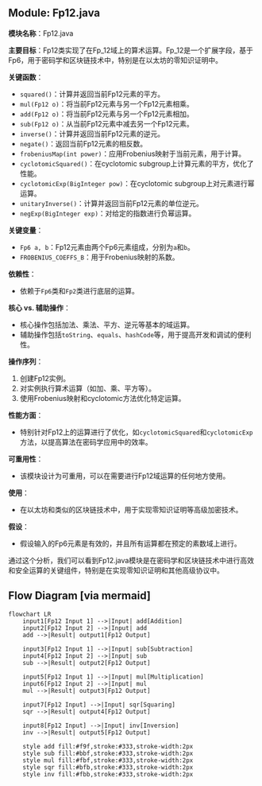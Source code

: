 ## Module: Fp12.java
**模块名称**：Fp12.java

**主要目标**：Fp12类实现了在Fp_12域上的算术运算。Fp_12是一个扩展字段，基于Fp6，用于密码学和区块链技术中，特别是在以太坊的零知识证明中。

**关键函数**：
- `squared()`：计算并返回当前Fp12元素的平方。
- `mul(Fp12 o)`：将当前Fp12元素与另一个Fp12元素相乘。
- `add(Fp12 o)`：将当前Fp12元素与另一个Fp12元素相加。
- `sub(Fp12 o)`：从当前Fp12元素中减去另一个Fp12元素。
- `inverse()`：计算并返回当前Fp12元素的逆元。
- `negate()`：返回当前Fp12元素的相反数。
- `frobeniusMap(int power)`：应用Frobenius映射于当前元素，用于计算。
- `cyclotomicSquared()`：在cyclotomic subgroup上计算元素的平方，优化了性能。
- `cyclotomicExp(BigInteger pow)`：在cyclotomic subgroup上对元素进行幂运算。
- `unitaryInverse()`：计算并返回当前Fp12元素的单位逆元。
- `negExp(BigInteger exp)`：对给定的指数进行负幂运算。

**关键变量**：
- `Fp6 a, b`：Fp12元素由两个Fp6元素组成，分别为`a`和`b`。
- `FROBENIUS_COEFFS_B`：用于Frobenius映射的系数。

**依赖性**：
- 依赖于`Fp6`类和`Fp2`类进行底层的运算。

**核心 vs. 辅助操作**：
- 核心操作包括加法、乘法、平方、逆元等基本的域运算。
- 辅助操作包括`toString`、`equals`、`hashCode`等，用于提高开发和调试的便利性。

**操作序列**：
1. 创建Fp12实例。
2. 对实例执行算术运算（如加、乘、平方等）。
3. 使用Frobenius映射和cyclotomic方法优化特定运算。

**性能方面**：
- 特别针对Fp12上的运算进行了优化，如`cyclotomicSquared`和`cyclotomicExp`方法，以提高算法在密码学应用中的效率。

**可重用性**：
- 该模块设计为可重用，可以在需要进行Fp12域运算的任何地方使用。

**使用**：
- 在以太坊和类似的区块链技术中，用于实现零知识证明等高级加密技术。

**假设**：
- 假设输入的Fp6元素是有效的，并且所有运算都在预定的素数域上进行。

通过这个分析，我们可以看到Fp12.java模块是在密码学和区块链技术中进行高效和安全运算的关键组件，特别是在实现零知识证明和其他高级协议中。
## Flow Diagram [via mermaid]
```mermaid
flowchart LR
    input1[Fp12 Input 1] -->|Input| add[Addition]
    input2[Fp12 Input 2] -->|Input| add
    add -->|Result| output1[Fp12 Output]

    input3[Fp12 Input 1] -->|Input| sub[Subtraction]
    input4[Fp12 Input 2] -->|Input| sub
    sub -->|Result| output2[Fp12 Output]

    input5[Fp12 Input 1] -->|Input| mul[Multiplication]
    input6[Fp12 Input 2] -->|Input| mul
    mul -->|Result| output3[Fp12 Output]

    input7[Fp12 Input] -->|Input| sqr[Squaring]
    sqr -->|Result| output4[Fp12 Output]

    input8[Fp12 Input] -->|Input| inv[Inversion]
    inv -->|Result| output5[Fp12 Output]

    style add fill:#f9f,stroke:#333,stroke-width:2px
    style sub fill:#bbf,stroke:#333,stroke-width:2px
    style mul fill:#fbf,stroke:#333,stroke-width:2px
    style sqr fill:#bfb,stroke:#333,stroke-width:2px
    style inv fill:#fbb,stroke:#333,stroke-width:2px
```
